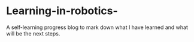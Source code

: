 # Learning-in-robotics-
A self-learning progress blog to mark down what I have learned and what will be the next steps. 

